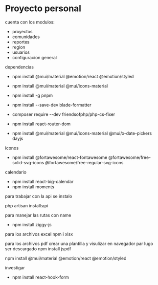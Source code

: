 # Proyecto personal

cuenta con los modulos:

-   proyectos
-   comunidades
-   reportes
-   region
-   usuarios
-   configuracion general

dependencias

-   npm install @mui/material @emotion/react @emotion/styled
-   npm install @mui/material @mui/icons-material

-   npm install -g pnpm
-   npm install --save-dev blade-formatter
-   composer require --dev friendsofphp/php-cs-fixer
-   npm install react-router-dom
-   npm install @mui/material @mui/icons-material @mui/x-date-pickers dayjs

iconos

-   npm install @fortawesome/react-fontawesome @fortawesome/free-solid-svg-icons @fortawesome/free-regular-svg-icons

calendario

-   npm install react-big-calendar
-   npm install moments

para trabajar con la api se instalo

php artisan install:api

para manejar las rutas con name 
- npm install ziggy-js

para los archivos excel 
npm i xlsx

para los archivos pdf crear una plantilla y visulizar en navegador par lugo ser descargado
npm install jspdf

npm install @mui/material @emotion/react @emotion/styled

investigar 
- npm install react-hook-form
